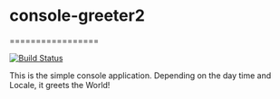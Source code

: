 # console-greeter2
=================

[![Build Status](https://travis-ci.org/SamoshkinR-Tem/console-greeter2.svg?branch=master)](https://travis-ci.org/SamoshkinR-Tem/console-greeter2)

This is the simple console application.
Depending on the day time and Locale, it greets the World!
